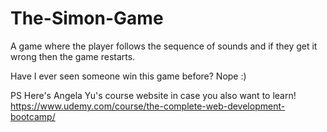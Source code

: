 # The-Simon-Game 
A game where the player follows the sequence of sounds and if they get it wrong then the game restarts. 

Have I ever seen someone win this game before? Nope :)

PS Here's Angela Yu's course website in case you also want to learn! https://www.udemy.com/course/the-complete-web-development-bootcamp/
